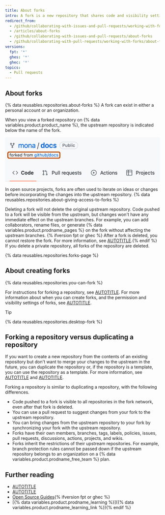 ```yaml
---
title: About forks
intro: A fork is a new repository that shares code and visibility settings with the original “upstream” repository.
redirect_from:
  - /github/collaborating-with-issues-and-pull-requests/working-with-forks/about-forks
  - /articles/about-forks
  - /github/collaborating-with-issues-and-pull-requests/about-forks
  - /github/collaborating-with-pull-requests/working-with-forks/about-forks
versions:
  fpt: '*'
  ghes: '*'
  ghec: '*'
topics:
  - Pull requests
---
```


## About forks

{% data reusables.repositories.about-forks %} A fork can exist in either a personal account or an organization.

When you view a forked repository on {% data variables.product.product_name %}, the upstream repository is indicated below the name of the fork.

![Screenshot of a repository's page on GitHub. Below the name of the repository, "mona/docs", the text "forked from github/docs" is outlined in orange.](/assets/images/help/pull_requests/fork-path.png)

In open source projects, forks are often used to iterate on ideas or changes before incorporating the changes into the upstream repository. {% data reusables.repositories.about-giving-access-to-forks %}

Deleting a fork will not delete the original upstream repository. Code pushed to a fork will be visible from the upstream, but changes won't have any immediate effect on the upstream branches. For example, you can add collaborators, rename files, or generate {% data variables.product.prodname_pages %} on the fork without affecting the upstream branches. {% ifversion fpt or ghec %} After a fork is deleted, you cannot restore the fork. For more information, see [AUTOTITLE](/repositories/creating-and-managing-repositories/restoring-a-deleted-repository).{% endif %} If you delete a private repository, all forks of the repository are deleted.

{% data reusables.repositories.forks-page %}

## About creating forks

{% data reusables.repositories.you-can-fork %}

For instructions for forking a repository, see [AUTOTITLE](/pull-requests/collaborating-with-pull-requests/working-with-forks/fork-a-repo). For more information about when you can create forks, and the permission and visibility settings of forks, see [AUTOTITLE](/pull-requests/collaborating-with-pull-requests/working-with-forks/about-permissions-and-visibility-of-forks).

> [!TIP]
> {% data reusables.repositories.desktop-fork %}

## Forking a repository versus duplicating a repository

If you want to create a new repository from the contents of an existing repository but don't want to merge your changes to the upstream in the future, you can duplicate the repository or, if the repository is a template, you can use the repository as a template. For more information, see [AUTOTITLE](/repositories/creating-and-managing-repositories/duplicating-a-repository) and [AUTOTITLE](/repositories/creating-and-managing-repositories/creating-a-repository-from-a-template).

Forking a repository is similar to duplicating a repository, with the following differences.

* Code pushed to a fork is visible to all repositories in the fork network, even after that fork is deleted.
* You can use a pull request to suggest changes from your fork to the upstream repository.
* You can bring changes from the upstream repository to your fork by synchronizing your fork with the upstream repository.
* Forks have their own members, branches, tags, labels, policies, issues, pull requests, discussions, actions, projects, and wikis.
* Forks inherit the restrictions of their upstream repositories. For example, branch protection rules cannot be passed down if the upstream repository belongs to an organization on a {% data variables.product.prodname_free_team %} plan.

## Further reading

* [AUTOTITLE](/pull-requests/collaborating-with-pull-requests/getting-started/about-collaborative-development-models)
* [AUTOTITLE](/pull-requests/collaborating-with-pull-requests/proposing-changes-to-your-work-with-pull-requests/creating-a-pull-request-from-a-fork)
* [Open Source Guides](https://opensource.guide/){% ifversion fpt or ghec %}
* [{% data variables.product.prodname_learning %}]({% data variables.product.prodname_learning_link %}){% endif %}
